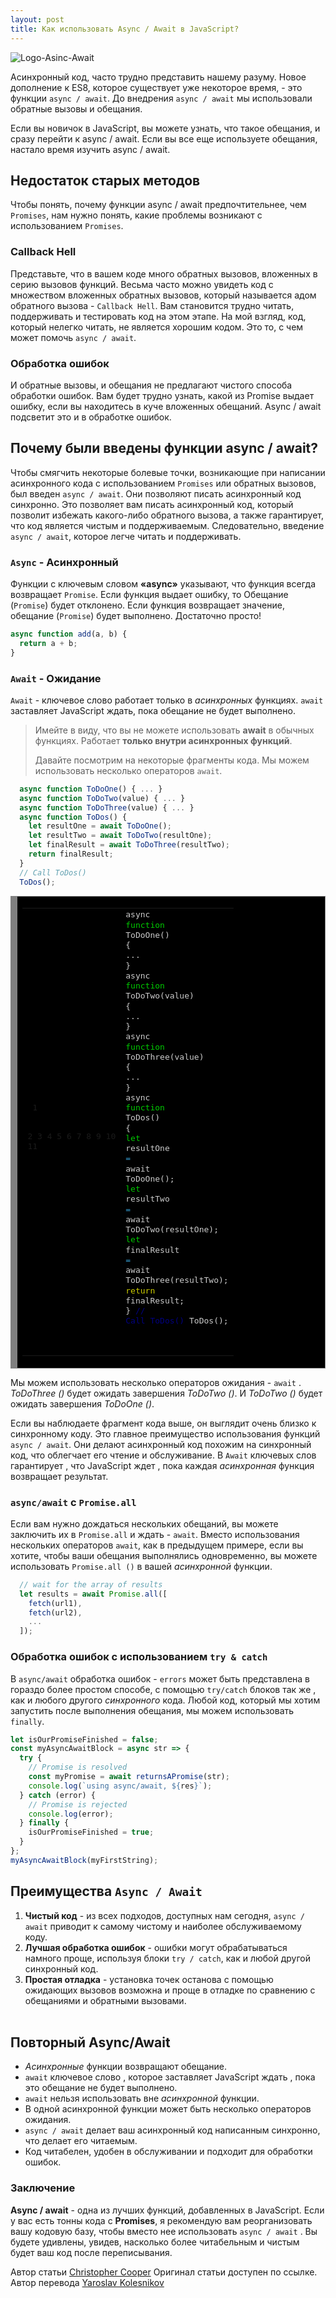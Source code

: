 ```yaml
---
layout: post
title: Как использовать Async / Await в JavaScript?
---
```


![Logo-Asinc-Await](/images/posts/async-await/async-await.jpg "Текст заголовка логотипа 1")

Асинхронный код, часто трудно представить нашему разуму. Новое дополнение к ES8, которое существует уже некоторое время, - это функции `async / await`. До внедрения <code>async / await</code> мы использовали обратные вызовы и обещания.<br/>

Если вы новичок в JavaScript, вы можете узнать, что такое обещания, и сразу перейти к async / await. Если вы все еще используете обещания, настало время изучить async / await.<br/>

## Недостаток старых методов

Чтобы понять, почему функции async / await предпочтительнее, чем `Promises`, нам нужно понять, какие проблемы возникают с использованием `Promises`.<br/>

### Callback Hell

Представьте, что в вашем коде много обратных вызовов, вложенных в серию вызовов функций. Весьма часто можно увидеть код с множеством вложенных обратных вызовов, который называется адом обратного вызова - `Callback Hell`. Вам становится трудно читать, поддерживать и тестировать код на этом этапе. На мой взгляд, код, который нелегко читать, не является хорошим кодом. Это то, с чем может помочь `async / await`.<br/>

### Обработка ошибок

И обратные вызовы, и обещания не предлагают чистого способа обработки ошибок. Вам будет трудно узнать, какой из Promise выдает ошибку, если вы находитесь в куче вложенных обещаний. Async / await подсветит это и в обработке ошибок.<br/>

## Почему были введены функции async / await?

Чтобы смягчить некоторые болевые точки, возникающие при написании асинхронного кода с использованием `Promises` или обратных вызовов, был введен `async / await`. Они позволяют писать асинхронный код синхронно. Это позволяет вам писать асинхронный код, который позволит избежать какого-либо обратного вызова, а также гарантирует, что код является чистым и поддерживаемым. Следовательно, введение `async / await`, которое легче читать и поддерживать.<br/>

### `Async` - Асинхронный

Функции с ключевым словом **«async»** указывают, что функция всегда возвращает `Promise`. Если функция выдает ошибку, то Обещание (`Promise`) будет отклонено. Если функция возвращает значение, обещание (`Promise`) будет выполнено. Достаточно просто!<br/>

```javascript
async function add(a, b) {
  return a + b;
}
```

### `Await` - Ожидание

`Await` - ключевое слово работает только в _асинхронных_ функциях. `await` заставляет JavaScript ждать, пока обещание не будет выполнено.<br/>

> Имейте в виду, что вы не можете использовать **await** в обычных функциях. Работает **только внутри асинхронных функций**.<br/>
>
> Давайте посмотрим на некоторые фрагменты кода. Мы можем использовать несколько операторов `await`.<br/>

```javascript
  async function ToDoOne() { ... }
  async function ToDoTwo(value) { ... }
  async function ToDoThree(value) { ... }
  async function ToDos() {
    let resultOne = await ToDoOne();
    let resultTwo = await ToDoTwo(resultOne);
    let finalResult = await ToDoThree(resultTwo);
    return finalResult;
  }
  // Call ToDos()
  ToDos();
```

<!-- HTML generated using hilite.me --><div style="background: #000000; overflow:auto;width:auto;border:solid gray;border-width:.1em .1em .1em .8em;padding:.2em .6em;"><table><tr><td><pre style="margin: 0; line-height: 125%"> 1

2
3
4
5
6
7
8
9
10
11</pre></td><td><pre style="margin: 0; line-height: 125%"> <span style="color: #cccccc">async</span> <span style="color: #00cd00">function</span> <span style="color: #cccccc">ToDoOne()</span> <span style="color: #cccccc">{</span> <span style="color: #cccccc">...</span> <span style="color: #cccccc">}</span>
<span style="color: #cccccc">async</span> <span style="color: #00cd00">function</span> <span style="color: #cccccc">ToDoTwo(value)</span> <span style="color: #cccccc">{</span> <span style="color: #cccccc">...</span> <span style="color: #cccccc">}</span>
<span style="color: #cccccc">async</span> <span style="color: #00cd00">function</span> <span style="color: #cccccc">ToDoThree(value)</span> <span style="color: #cccccc">{</span> <span style="color: #cccccc">...</span> <span style="color: #cccccc">}</span>
<span style="color: #cccccc">async</span> <span style="color: #00cd00">function</span> <span style="color: #cccccc">ToDos()</span> <span style="color: #cccccc">{</span>
<span style="color: #00cd00">let</span> <span style="color: #cccccc">resultOne</span> <span style="color: #3399cc">=</span> <span style="color: #cccccc">await</span> <span style="color: #cccccc">ToDoOne();</span>
<span style="color: #00cd00">let</span> <span style="color: #cccccc">resultTwo</span> <span style="color: #3399cc">=</span> <span style="color: #cccccc">await</span> <span style="color: #cccccc">ToDoTwo(resultOne);</span>
<span style="color: #00cd00">let</span> <span style="color: #cccccc">finalResult</span> <span style="color: #3399cc">=</span> <span style="color: #cccccc">await</span> <span style="color: #cccccc">ToDoThree(resultTwo);</span>
<span style="color: #cdcd00">return</span> <span style="color: #cccccc">finalResult;</span>
<span style="color: #cccccc">}</span>
<span style="color: #000080">// Call ToDos()</span>
<span style="color: #cccccc">ToDos();</span>

</pre></td></tr></table></div>

Мы можем использовать несколько операторов ожидания - `await` . _ToDoThree ()_ будет ожидать завершения _ToDoTwo ()_. И _ToDoTwo ()_ будет ожидать завершения _ToDoOne ()_. <br/>

Если вы наблюдаете фрагмент кода выше, он выглядит очень близко к синхронному коду. Это главное преимущество использования функций `async / await`. Они делают асинхронный код похожим на синхронный код, что облегчает его чтение и обслуживание. В `Await` ключевых слов гарантирует , что JavaScript ждет , пока каждая _асинхронная_ функция возвращает результат.<br/>

### `async/await` c `Promise.all`

Если вам нужно дождаться нескольких обещаний, вы можете заключить их в `Promise.all` и ждать - `await`. Вместо использования нескольких операторов `await`, как в предыдущем примере, если вы хотите, чтобы ваши обещания выполнялись одновременно, вы можете использовать `Promise.all ()` в вашей _асинхронной_ функции.

```javascript
  // wait for the array of results
  let results = await Promise.all([
    fetch(url1),
    fetch(url2),
    ...
  ]);
```

### Обработка ошибок с использованием `try & catch`

В `async/await` обработка ошибок - `еrrors` может быть представлена в гораздо более простом способе, с помощью `try/catch` блоков так же , как и любого другого _синхронного_ кода. Любой код, который мы хотим запустить после выполнения обещания, мы можем использовать `finally`.

```javascript
let isOurPromiseFinished = false;
const myAsyncAwaitBlock = async str => {
  try {
    // Promise is resolved
    const myPromise = await returnsAPromise(str);
    console.log(`using async/await, ${res}`);
  } catch (error) {
    // Promise is rejected
    console.log(error);
  } finally {
    isOurPromiseFinished = true;
  }
};
myAsyncAwaitBlock(myFirstString);
```

## Преимущества `Async / Await`

1. **Чистый код** - из всех подходов, доступных нам сегодня, `async / await` приводит к самому чистому и наиболее обслуживаемому коду.<br/>
2. **Лучшая обработка ошибок** - ошибки могут обрабатываться намного проще, используя блоки `try / catch`, как и любой другой синхронный код.<br/>
3. **Простая отладка** - установка точек останова с помощью ожидающих вызовов возможна и проще в отладке по сравнению с обещаниями и обратными вызовами.<br/>
   <br/>

## Повторный Async/Await

- _Асинхронные_ функции возвращают обещание.
- `await` ключевое слово , которое заставляет JavaScript ждать , пока это обещание не будет выполнено.
- `await` нельзя использовать вне _асинхронной_ функции.
- В одной асинхронной функции может быть несколько операторов ожидания.
- `async / await` делает ваш асинхронный код написанным синхронно, что делает его читаемым.
- Код читабелен, удобен в обслуживании и подходит для обработки ошибок.

### Заключение

**Async / await** - одна из лучших функций, добавленных в JavaScript. Если у вас есть тонны кода с **Promises**, я рекомендую вам реорганизовать вашу кодовую базу, чтобы вместо нее использовать `async / await` . Вы будете удивлены, увидев, насколько более читабельным и чистым будет ваш код после переписывания.<br/>

Автор статьи [Christopher Cooper](https://morioh.com/p/34f72ba9fd06/how-to-use-async-await-in-javascript) Оригинал статьи доступен по ссылке.<br/> Автор перевода [Yaroslav Kolesnikov](https://github.com/YaroslavW)
